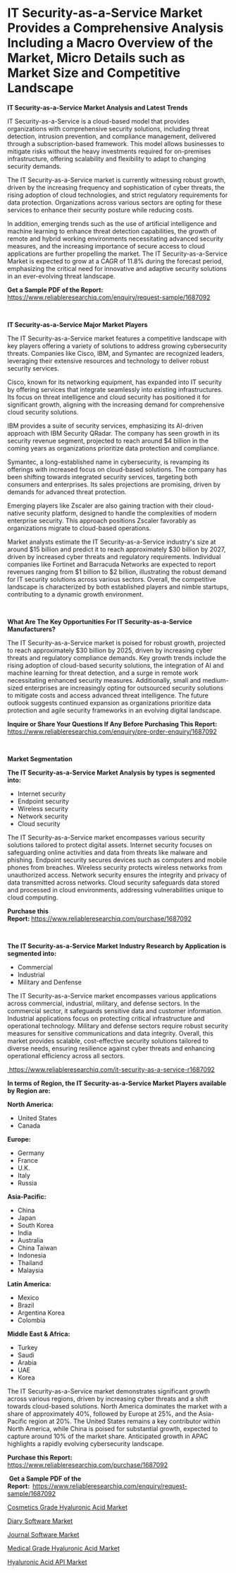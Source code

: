 <p><h1>IT Security-as-a-Service Market Provides a Comprehensive Analysis Including a Macro Overview of the Market, Micro Details such as Market Size and Competitive Landscape</h1></p><p><strong>IT Security-as-a-Service Market Analysis and Latest Trends</strong></p>
<p><p>IT Security-as-a-Service is a cloud-based model that provides organizations with comprehensive security solutions, including threat detection, intrusion prevention, and compliance management, delivered through a subscription-based framework. This model allows businesses to mitigate risks without the heavy investments required for on-premises infrastructure, offering scalability and flexibility to adapt to changing security demands.</p><p>The IT Security-as-a-Service market is currently witnessing robust growth, driven by the increasing frequency and sophistication of cyber threats, the rising adoption of cloud technologies, and strict regulatory requirements for data protection. Organizations across various sectors are opting for these services to enhance their security posture while reducing costs. </p><p>In addition, emerging trends such as the use of artificial intelligence and machine learning to enhance threat detection capabilities, the growth of remote and hybrid working environments necessitating advanced security measures, and the increasing importance of secure access to cloud applications are further propelling the market. The IT Security-as-a-Service Market is expected to grow at a CAGR of 11.8% during the forecast period, emphasizing the critical need for innovative and adaptive security solutions in an ever-evolving threat landscape.</p></p>
<p><strong>Get a Sample PDF of the Report:&nbsp;</strong> <a href="https://www.reliableresearchiq.com/enquiry/request-sample/1687092?utm_campaign=1088&utm_medium=2&utm_source=Github&utm_content=ia&utm_term=26032025&utm_id=it-security-as-a-service">https://www.reliableresearchiq.com/enquiry/request-sample/1687092</a></p>
<p>&nbsp;</p>
<p><strong>IT Security-as-a-Service Major Market Players</strong></p>
<p><p>The IT Security-as-a-Service market features a competitive landscape with key players offering a variety of solutions to address growing cybersecurity threats. Companies like Cisco, IBM, and Symantec are recognized leaders, leveraging their extensive resources and technology to deliver robust security services.</p><p>Cisco, known for its networking equipment, has expanded into IT security by offering services that integrate seamlessly into existing infrastructures. Its focus on threat intelligence and cloud security has positioned it for significant growth, aligning with the increasing demand for comprehensive cloud security solutions.</p><p>IBM provides a suite of security services, emphasizing its AI-driven approach with IBM Security QRadar. The company has seen growth in its security revenue segment, projected to reach around $4 billion in the coming years as organizations prioritize data protection and compliance.</p><p>Symantec, a long-established name in cybersecurity, is revamping its offerings with increased focus on cloud-based solutions. The company has been shifting towards integrated security services, targeting both consumers and enterprises. Its sales projections are promising, driven by demands for advanced threat protection.</p><p>Emerging players like Zscaler are also gaining traction with their cloud-native security platform, designed to handle the complexities of modern enterprise security. This approach positions Zscaler favorably as organizations migrate to cloud-based operations.</p><p>Market analysts estimate the IT Security-as-a-Service industry's size at around $15 billion and predict it to reach approximately $30 billion by 2027, driven by increased cyber threats and regulatory requirements. Individual companies like Fortinet and Barracuda Networks are expected to report revenues ranging from $1 billion to $2 billion, illustrating the robust demand for IT security solutions across various sectors. Overall, the competitive landscape is characterized by both established players and nimble startups, contributing to a dynamic growth environment.</p></p>
<p>&nbsp;</p>
<p><strong>What Are The Key Opportunities For IT Security-as-a-Service Manufacturers?</strong></p>
<p><p>The IT Security-as-a-Service market is poised for robust growth, projected to reach approximately $30 billion by 2025, driven by increasing cyber threats and regulatory compliance demands. Key growth trends include the rising adoption of cloud-based security solutions, the integration of AI and machine learning for threat detection, and a surge in remote work necessitating enhanced security measures. Additionally, small and medium-sized enterprises are increasingly opting for outsourced security solutions to mitigate costs and access advanced threat intelligence. The future outlook suggests continued expansion as organizations prioritize data protection and agile security frameworks in an evolving digital landscape.</p></p>
<p><strong>Inquire or Share Your Questions If Any Before Purchasing This Report:</strong> <a href="https://www.reliableresearchiq.com/enquiry/pre-order-enquiry/1687092?utm_campaign=1088&utm_medium=2&utm_source=Github&utm_content=ia&utm_term=26032025&utm_id=it-security-as-a-service">https://www.reliableresearchiq.com/enquiry/pre-order-enquiry/1687092</a></p>
<p>&nbsp;</p>
<p><strong>Market Segmentation</strong></p>
<p><strong>The IT Security-as-a-Service Market Analysis by types is segmented into:</strong></p>
<p><ul><li>Internet security</li><li>Endpoint security</li><li>Wireless security</li><li>Network security</li><li>Cloud security</li></ul></p>
<p><p>The IT Security-as-a-Service market encompasses various security solutions tailored to protect digital assets. Internet security focuses on safeguarding online activities and data from threats like malware and phishing. Endpoint security secures devices such as computers and mobile phones from breaches. Wireless security protects wireless networks from unauthorized access. Network security ensures the integrity and privacy of data transmitted across networks. Cloud security safeguards data stored and processed in cloud environments, addressing vulnerabilities unique to cloud computing.</p></p>
<p><strong>Purchase this Report:&nbsp;</strong><a href="https://www.reliableresearchiq.com/purchase/1687092?utm_campaign=1088&utm_medium=2&utm_source=Github&utm_content=ia&utm_term=26032025&utm_id=it-security-as-a-service">https://www.reliableresearchiq.com/purchase/1687092</a></p>
<p>&nbsp;</p>
<p><strong>The IT Security-as-a-Service Market Industry Research by Application is segmented into:</strong></p>
<p><ul><li>Commercial</li><li>Industrial</li><li>Military and Denfense</li></ul></p>
<p><p>The IT Security-as-a-Service market encompasses various applications across commercial, industrial, military, and defense sectors. In the commercial sector, it safeguards sensitive data and customer information. Industrial applications focus on protecting critical infrastructure and operational technology. Military and defense sectors require robust security measures for sensitive communications and data integrity. Overall, this market provides scalable, cost-effective security solutions tailored to diverse needs, ensuring resilience against cyber threats and enhancing operational efficiency across all sectors.</p></p>
<p><a href="https://www.reliableresearchiq.com/it-security-as-a-service-r1687092?utm_campaign=1088&utm_medium=2&utm_source=Github&utm_content=ia&utm_term=26032025&utm_id=it-security-as-a-service">&nbsp;https://www.reliableresearchiq.com/it-security-as-a-service-r1687092</a></p>
<p><strong>In terms of Region, the IT Security-as-a-Service Market Players available by Region are:</strong></p>
<p>
    <p> <strong> North America: </strong>
        <ul>
            <li>United States</li>
            <li>Canada</li>
        </ul>
        </p> 
    <p> <strong> Europe: </strong>
        <ul>
            <li>Germany</li>
            <li>France</li>
            <li>U.K.</li>
            <li>Italy</li>
            <li>Russia</li>
        </ul>
        </p> 
    <p> <strong> Asia-Pacific: </strong>
        <ul>
            <li>China</li>
            <li>Japan</li>
            <li>South Korea</li>
            <li>India</li>
            <li>Australia</li>
            <li>China Taiwan</li>
            <li>Indonesia</li>
            <li>Thailand</li>
            <li>Malaysia</li>
        </ul>
        </p> 
    <p> <strong> Latin America: </strong>
        <ul>
            <li>Mexico</li>
            <li>Brazil</li>
            <li>Argentina Korea</li>
            <li>Colombia</li>
        </ul>
        </p> 
    <p> <strong> Middle East & Africa: </strong>
        <ul>
            <li>Turkey</li>
            <li>Saudi</li>
            <li>Arabia</li>
            <li>UAE</li>
            <li>Korea</li>
        </ul>
    </p>
    </p>
<p><p>The IT Security-as-a-Service market demonstrates significant growth across various regions, driven by increasing cyber threats and a shift towards cloud-based solutions. North America dominates the market with a share of approximately 40%, followed by Europe at 25%, and the Asia-Pacific region at 20%. The United States remains a key contributor within North America, while China is poised for substantial growth, expected to capture around 10% of the market share. Anticipated growth in APAC highlights a rapidly evolving cybersecurity landscape.</p></p>
<p><strong>Purchase this Report: </strong><a href="https://www.reliableresearchiq.com/purchase/1687092?utm_campaign=1088&utm_medium=2&utm_source=Github&utm_content=ia&utm_term=26032025&utm_id=it-security-as-a-service">https://www.reliableresearchiq.com/purchase/1687092</a></p>
<p>&nbsp;<strong>Get a Sample PDF of the Report:&nbsp;&nbsp;</strong><a href="https://www.reliableresearchiq.com/enquiry/request-sample/1687092?utm_campaign=1088&utm_medium=2&utm_source=Github&utm_content=ia&utm_term=26032025&utm_id=it-security-as-a-service">https://www.reliableresearchiq.com/enquiry/request-sample/1687092</a></p>
<p><strong></strong></p>
<p><p><a href="https://github.com/ikokwuihepa/Market-Research-Report-List-1/blob/main/cosmetics-grade-hyaluronic-acid-market.md?utm_campaign=1088&utm_medium=2&utm_source=Github&utm_content=ia&utm_term=26032025&utm_id=it-security-as-a-service">Cosmetics Grade Hyaluronic Acid Market</a></p><p><a href="https://github.com/vaeilabin/Market-Research-Report-List-1/blob/main/diary-software-market.md?utm_campaign=1088&utm_medium=2&utm_source=Github&utm_content=ia&utm_term=26032025&utm_id=it-security-as-a-service">Diary Software Market</a></p><p><a href="https://github.com/alekitanis/Market-Research-Report-List-1/blob/main/journal-software-market.md?utm_campaign=1088&utm_medium=2&utm_source=Github&utm_content=ia&utm_term=26032025&utm_id=it-security-as-a-service">Journal Software Market</a></p><p><a href="https://github.com/bibzmuiko/Market-Research-Report-List-1/blob/main/medical-grade-hyaluronic-acid-market.md?utm_campaign=1088&utm_medium=2&utm_source=Github&utm_content=ia&utm_term=26032025&utm_id=it-security-as-a-service">Medical Grade Hyaluronic Acid Market</a></p><p><a href="https://github.com/kumadenthela/Market-Research-Report-List-1/blob/main/hyaluronic-acid-api-market.md?utm_campaign=1088&utm_medium=2&utm_source=Github&utm_content=ia&utm_term=26032025&utm_id=it-security-as-a-service">Hyaluronic Acid API Market</a></p></p>